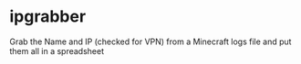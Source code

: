 # ipgrabber
Grab the Name and IP (checked for VPN) from a Minecraft logs file and put them all in a spreadsheet
